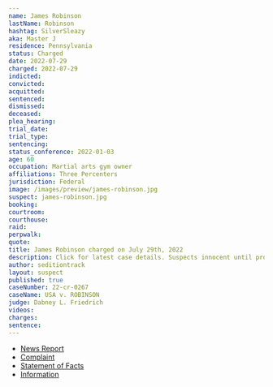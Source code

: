 ```yaml
---
name: James Robinson
lastName: Robinson
hashtag: SilverSleazy
aka: Master J
residence: Pennsylvania
status: Charged
date: 2022-07-29
charged: 2022-07-29
indicted:
convicted:
acquitted:
sentenced:
dismissed:
deceased:
plea_hearing:
trial_date:
trial_type:
sentencing:
status_conference: 2022-01-03
age: 60
occupation: Martial arts gym owner
affiliations: Three Percenters
jurisdiction: Federal
image: /images/preview/james-robinson.jpg
suspect: james-robinson.jpg
booking:
courtroom:
courthouse:
raid:
perpwalk:
quote:
title: James Robinson charged on July 29th, 2022
description: Click for latest case details. Suspects innocent until proven guilty.
author: seditiontrack
layout: suspect
published: true
caseNumber: 22-cr-0267
caseName: USA v. ROBINSON
judge: Dabney L. Friedrich
videos:
charges:
sentence:
---
```

- [News Report](https://www.inquirer.com/news/james-jim-robinson-capitol-riot-pennsylvania-martial-arts-20220809.html)
- [Complaint](https://www.justice.gov/usao-dc/case-multi-defendant/file/1525361/download)
- [Statement of Facts](https://www.justice.gov/usao-dc/case-multi-defendant/file/1525366/download)
- [Information](https://www.justice.gov/usao-dc/case-multi-defendant/file/1525371/download)
